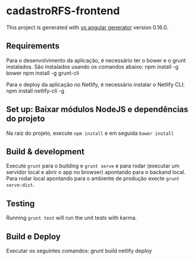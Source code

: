 # cadastroRFS-frontend

This project is generated with [yo angular generator](https://github.com/yeoman/generator-angular)
version 0.16.0.

## Requirements

Para o desenvolvimento da aplicação, é necessário ter o bower e o grunt instalados. São instalados usando os comandos abaixo:
npm install -g bower
npm install -g grunt-cli

Para o deploy da aplicação no Netlify, é necessário instalar o Netlify CLI:
npm install netlify-cli -g


## Set up: Baixar módulos NodeJS e dependências do projeto

Na raiz do projeto, execute `npm install` e em seguida `bower install`

## Build & development

Execute `grunt` para o building e `grunt serve` e para rodar (executar um servidor local e abrir o app no browser) apontando para o backand local.
Para rodar local apontando para o ambiente de produção execte `grunt serve:dist`.

## Testing

Running `grunt test` will run the unit tests with karma.

## Build e Deploy

Executar os seguintes comandos:
grunt build
netlify deploy